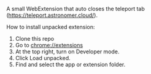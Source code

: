 A small WebExtension that auto closes the teleport tab (https://teleport.astronomer.cloud/).

How to install unpacked extension:

1. Clone this repo
2. Go to [chrome://extensions](chrome://extensions/)
3. At the top right, turn on Developer mode.
4. Click Load unpacked.
5. Find and select the app or extension folder.
